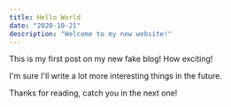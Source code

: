 ```yaml
---
title: Hello World
date: "2020-10-21"
description: "Welcome to my new website!"
---
```


This is my first post on my new fake blog! How exciting!

I'm sure I'll write a lot more interesting things in the future.

Thanks for reading, catch you in the next one!
